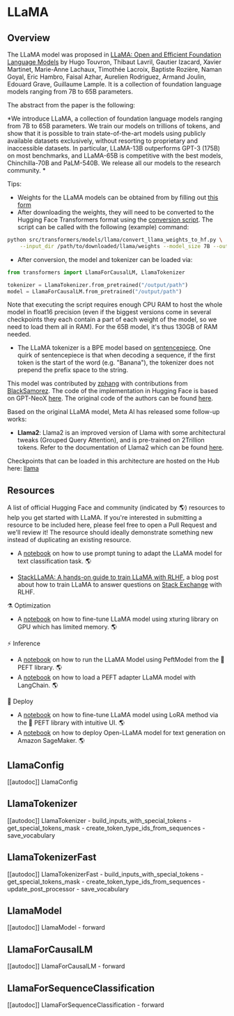 <!--Copyright 2022 The HuggingFace Team. All rights reserved.

Licensed under the Apache License, Version 2.0 (the "License"); you may not use this file except in compliance with
the License. You may obtain a copy of the License at

http://www.apache.org/licenses/LICENSE-2.0

Unless required by applicable law or agreed to in writing, software distributed under the License is distributed on
an "AS IS" BASIS, WITHOUT WARRANTIES OR CONDITIONS OF ANY KIND, either express or implied. See the License for the
specific language governing permissions and limitations under the License.

⚠️ Note that this file is in Markdown but contain specific syntax for our doc-builder (similar to MDX) that may not be
rendered properly in your Markdown viewer.

-->

# LLaMA

## Overview

The LLaMA model was proposed in [LLaMA: Open and Efficient Foundation Language Models](https://arxiv.org/abs/2302.13971) by Hugo Touvron, Thibaut Lavril, Gautier Izacard, Xavier Martinet, Marie-Anne Lachaux, Timothée Lacroix, Baptiste Rozière, Naman Goyal, Eric Hambro, Faisal Azhar, Aurelien Rodriguez, Armand Joulin, Edouard Grave, Guillaume Lample. It is a collection of foundation language models ranging from 7B to 65B parameters.

The abstract from the paper is the following:

*We introduce LLaMA, a collection of foundation language models ranging from 7B to 65B parameters. We train our models on trillions of tokens, and show that it is possible to train state-of-the-art models using publicly available datasets exclusively, without resorting to proprietary and inaccessible datasets. In particular, LLaMA-13B outperforms GPT-3 (175B) on most benchmarks, and LLaMA-65B is competitive with the best models, Chinchilla-70B and PaLM-540B. We release all our models to the research community. *

Tips:

- Weights for the LLaMA models can be obtained from by filling out [this form](https://docs.google.com/forms/d/e/1FAIpQLSfqNECQnMkycAp2jP4Z9TFX0cGR4uf7b_fBxjY_OjhJILlKGA/viewform?usp=send_form)
- After downloading the weights, they will need to be converted to the Hugging Face Transformers format using the [conversion script](https://github.com/huggingface/transformers/blob/main/src/transformers/models/llama/convert_llama_weights_to_hf.py). The script can be called with the following (example) command:

```bash
python src/transformers/models/llama/convert_llama_weights_to_hf.py \
    --input_dir /path/to/downloaded/llama/weights --model_size 7B --output_dir /output/path
```

- After conversion, the model and tokenizer can be loaded via:

```python
from transformers import LlamaForCausalLM, LlamaTokenizer

tokenizer = LlamaTokenizer.from_pretrained("/output/path")
model = LlamaForCausalLM.from_pretrained("/output/path")
```

Note that executing the script requires enough CPU RAM to host the whole model in float16 precision (even if the biggest versions
come in several checkpoints they each contain a part of each weight of the model, so we need to load them all in RAM). For the 65B model, it's thus 130GB of RAM needed.

- The LLaMA tokenizer is a BPE model based on [sentencepiece](https://github.com/google/sentencepiece). One quirk of sentencepiece is that when decoding a sequence, if the first token is the start of the word (e.g. "Banana"), the tokenizer does not prepend the prefix space to the string.

This model was contributed by [zphang](https://huggingface.co/zphang) with contributions from [BlackSamorez](https://huggingface.co/BlackSamorez). The code of the implementation in Hugging Face is based on GPT-NeoX [here](https://github.com/EleutherAI/gpt-neox). The original code of the authors can be found [here](https://github.com/facebookresearch/llama).


Based on the original LLaMA model, Meta AI has released some follow-up works:

- **Llama2**: Llama2 is an improved version of Llama with some architectural tweaks (Grouped Query Attention), and is pre-trained on 2Trillion tokens. Refer to the documentation of Llama2 which can be found [here](llama2).

Checkpoints that can be loaded in this architecture are hosted on the Hub here: [llama](https://huggingface.co/models?other=llama)

## Resources

A list of official Hugging Face and community (indicated by 🌎) resources to help you get started with LLaMA. If you're interested in submitting a resource to be included here, please feel free to open a Pull Request and we'll review it! The resource should ideally demonstrate something new instead of duplicating an existing resource.

<PipelineTag pipeline="text-classification"/>

- A [notebook](https://colab.research.google.com/github/bigscience-workshop/petals/blob/main/examples/prompt-tuning-sst2.ipynb#scrollTo=f04ba4d2) on how to use prompt tuning to adapt the LLaMA model for text classification task. 🌎

<PipelineTag pipeline="question-answering"/>

- [StackLLaMA: A hands-on guide to train LLaMA with RLHF](https://huggingface.co/blog/stackllama#stackllama-a-hands-on-guide-to-train-llama-with-rlhf), a blog post about how to train LLaMA to answer questions on [Stack Exchange](https://stackexchange.com/) with RLHF.

⚗️ Optimization
- A [notebook](https://colab.research.google.com/drive/1SQUXq1AMZPSLD4mk3A3swUIc6Y2dclme?usp=sharing) on how to fine-tune LLaMA model using xturing library on GPU which has limited memory. 🌎 

⚡️ Inference
- A [notebook](https://colab.research.google.com/github/DominguesM/alpaca-lora-ptbr-7b/blob/main/notebooks/02%20-%20Evaluate.ipynb) on how to run the LLaMA Model using PeftModel from the 🤗 PEFT library. 🌎 
- A [notebook](https://colab.research.google.com/drive/1l2GiSSPbajVyp2Nk3CFT4t3uH6-5TiBe?usp=sharing) on how to load a PEFT adapter LLaMA model with LangChain. 🌎

🚀 Deploy
- A [notebook](https://colab.research.google.com/github/lxe/simple-llama-finetuner/blob/master/Simple_LLaMA_FineTuner.ipynb#scrollTo=3PM_DilAZD8T) on how to fine-tune LLaMA model using LoRA method via the 🤗 PEFT library with intuitive UI. 🌎 
- A [notebook](https://github.com/aws/amazon-sagemaker-examples/blob/main/introduction_to_amazon_algorithms/jumpstart-foundation-models/text-generation-open-llama.ipynb) on how to deploy Open-LLaMA model for text generation on Amazon SageMaker. 🌎 

## LlamaConfig

[[autodoc]] LlamaConfig


## LlamaTokenizer

[[autodoc]] LlamaTokenizer
    - build_inputs_with_special_tokens
    - get_special_tokens_mask
    - create_token_type_ids_from_sequences
    - save_vocabulary

## LlamaTokenizerFast

[[autodoc]] LlamaTokenizerFast
    - build_inputs_with_special_tokens
    - get_special_tokens_mask
    - create_token_type_ids_from_sequences
    - update_post_processor
    - save_vocabulary

## LlamaModel

[[autodoc]] LlamaModel
    - forward


## LlamaForCausalLM

[[autodoc]] LlamaForCausalLM
    - forward

## LlamaForSequenceClassification

[[autodoc]] LlamaForSequenceClassification
    - forward
